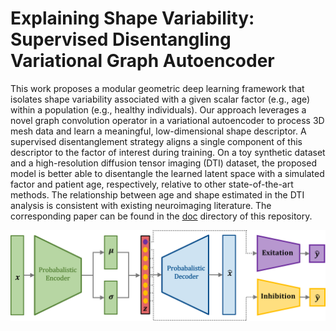 # Explaining Shape Variability: <br> Supervised Disentangling Variational Graph Autoencoder 

This work proposes a modular geometric deep learning framework that isolates shape variability associated with a given scalar factor (e.g., age) within a population (e.g., healthy individuals). Our approach leverages a novel graph convolution operator in a variational autoencoder to process 3D mesh data and learn a meaningful, low-dimensional shape descriptor. A supervised disentanglement strategy aligns a single component of this descriptor to the factor of interest during training. On a toy synthetic dataset and a high-resolution diffusion tensor imaging (DTI) dataset, the proposed model is better able to disentangle the learned latent space with a simulated factor and patient age, respectively, relative to other state-of-the-art methods. The relationship between age and shape estimated in the DTI analysis is consistent with existing neuroimaging literature. The corresponding paper can be found in the [doc](doc/explaining_anatomical_shape_variability.pdf) directory of this repository. 

<p align="center">
  <img src="./figures/guided_vae_new_layout.png" width="800"/>
</p>


